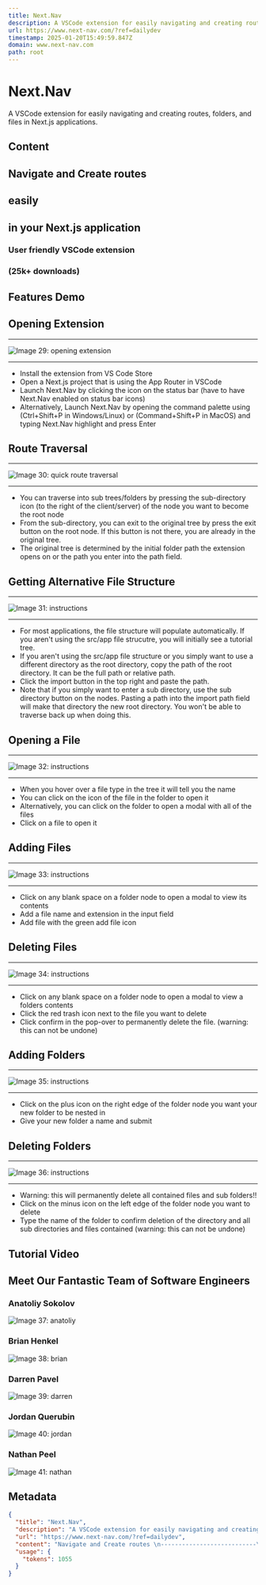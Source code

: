 ```yaml
---
title: Next.Nav
description: A VSCode extension for easily navigating and creating routes, folders, and files in Next.js applications.
url: https://www.next-nav.com/?ref=dailydev
timestamp: 2025-01-20T15:49:59.847Z
domain: www.next-nav.com
path: root
---
```


# Next.Nav


A VSCode extension for easily navigating and creating routes, folders, and files in Next.js applications.


## Content

Navigate and Create routes 
---------------------------

easily 
-------

  

in your Next.js application
---------------------------

  

### User friendly VSCode extension

### (25k+ downloads)

Features Demo
-------------

Opening Extension
-----------------

* * *

![Image 29: opening extension](https://i.imgur.com/JB0a26c.gif)

* * *

*   Install the extension from VS Code Store
*   Open a Next.js project that is using the App Router in VSCode
*   Launch Next.Nav by clicking the icon on the status bar (have to have Next.Nav enabled on status bar icons)
*   Alternatively, Launch Next.Nav by opening the command palette using (Ctrl+Shift+P in Windows/Linux) or (Command+Shift+P in MacOS) and typing Next.Nav highlight and press Enter

Route Traversal
---------------

* * *

![Image 30: quick route traversal](https://i.imgur.com/tfJXtFD.gif)

* * *

*   You can traverse into sub trees/folders by pressing the sub-directory icon (to the right of the client/server) of the node you want to become the root node
*   From the sub-directory, you can exit to the original tree by press the exit button on the root node. If this button is not there, you are already in the original tree.
*   The original tree is determined by the initial folder path the extension opens on or the path you enter into the path field.

Getting Alternative File Structure
----------------------------------

* * *

![Image 31: instructions](https://i.imgur.com/EMVb6w9.gif)

* * *

*   For most applications, the file structure will populate automatically. If you aren't using the src/app file strucutre, you will initially see a tutorial tree.
*   If you aren't using the src/app file structure or you simply want to use a different directory as the root directory, copy the path of the root directory. It can be the full path or relative path.
*   Click the import button in the top right and paste the path.
*   Note that if you simply want to enter a sub directory, use the sub directory button on the nodes. Pasting a path into the import path field will make that directory the new root directory. You won't be able to traverse back up when doing this.

Opening a File
--------------

* * *

![Image 32: instructions](https://i.imgur.com/LLZQi6V.gif)

* * *

*   When you hover over a file type in the tree it will tell you the name
*   You can click on the icon of the file in the folder to open it
*   Alternatively, you can click on the folder to open a modal with all of the files
*   Click on a file to open it

Adding Files
------------

* * *

![Image 33: instructions](https://i.imgur.com/MTga1G1.gif)

* * *

*   Click on any blank space on a folder node to open a modal to view its contents
*   Add a file name and extension in the input field
*   Add file with the green add file icon

Deleting Files
--------------

* * *

![Image 34: instructions](https://i.imgur.com/rZi5r9q.gif)

* * *

*   Click on any blank space on a folder node to open a modal to view a folders contents
*   Click the red trash icon next to the file you want to delete
*   Click confirm in the pop-over to permanently delete the file. (warning: this can not be undone)

Adding Folders
--------------

* * *

![Image 35: instructions](https://i.imgur.com/DSLN7aL.gif)

* * *

*   Click on the plus icon on the right edge of the folder node you want your new folder to be nested in
*   Give your new folder a name and submit

Deleting Folders
----------------

* * *

![Image 36: instructions](https://i.imgur.com/WZtWYx4.gif)

* * *

*   Warning: this will permanently delete all contained files and sub folders!!
*   Click on the minus icon on the left edge of the folder node you want to delete
*   Type the name of the folder to confirm deletion of the directory and all sub directories and files contained (warning: this can not be undone)

Tutorial Video
--------------

Meet Our Fantastic Team of Software Engineers
---------------------------------------------

### Anatoliy Sokolov

![Image 37: anatoliy](https://www.next-nav.com/Anatoliy.jpg)

### Brian Henkel

![Image 38: brian](https://www.next-nav.com/Brian.jpg)

### Darren Pavel

![Image 39: darren](https://www.next-nav.com/Darren.jpg)

### Jordan Querubin

![Image 40: jordan](https://www.next-nav.com/Jordan.jpg)

### Nathan Peel

![Image 41: nathan](https://www.next-nav.com/Nathan.jpg)

## Metadata

```json
{
  "title": "Next.Nav",
  "description": "A VSCode extension for easily navigating and creating routes, folders, and files in Next.js applications.",
  "url": "https://www.next-nav.com/?ref=dailydev",
  "content": "Navigate and Create routes \n---------------------------\n\neasily \n-------\n\n  \n\nin your Next.js application\n---------------------------\n\n  \n\n### User friendly VSCode extension\n\n### (25k+ downloads)\n\nFeatures Demo\n-------------\n\nOpening Extension\n-----------------\n\n* * *\n\n![Image 29: opening extension](https://i.imgur.com/JB0a26c.gif)\n\n* * *\n\n*   Install the extension from VS Code Store\n*   Open a Next.js project that is using the App Router in VSCode\n*   Launch Next.Nav by clicking the icon on the status bar (have to have Next.Nav enabled on status bar icons)\n*   Alternatively, Launch Next.Nav by opening the command palette using (Ctrl+Shift+P in Windows/Linux) or (Command+Shift+P in MacOS) and typing Next.Nav highlight and press Enter\n\nRoute Traversal\n---------------\n\n* * *\n\n![Image 30: quick route traversal](https://i.imgur.com/tfJXtFD.gif)\n\n* * *\n\n*   You can traverse into sub trees/folders by pressing the sub-directory icon (to the right of the client/server) of the node you want to become the root node\n*   From the sub-directory, you can exit to the original tree by press the exit button on the root node. If this button is not there, you are already in the original tree.\n*   The original tree is determined by the initial folder path the extension opens on or the path you enter into the path field.\n\nGetting Alternative File Structure\n----------------------------------\n\n* * *\n\n![Image 31: instructions](https://i.imgur.com/EMVb6w9.gif)\n\n* * *\n\n*   For most applications, the file structure will populate automatically. If you aren't using the src/app file strucutre, you will initially see a tutorial tree.\n*   If you aren't using the src/app file structure or you simply want to use a different directory as the root directory, copy the path of the root directory. It can be the full path or relative path.\n*   Click the import button in the top right and paste the path.\n*   Note that if you simply want to enter a sub directory, use the sub directory button on the nodes. Pasting a path into the import path field will make that directory the new root directory. You won't be able to traverse back up when doing this.\n\nOpening a File\n--------------\n\n* * *\n\n![Image 32: instructions](https://i.imgur.com/LLZQi6V.gif)\n\n* * *\n\n*   When you hover over a file type in the tree it will tell you the name\n*   You can click on the icon of the file in the folder to open it\n*   Alternatively, you can click on the folder to open a modal with all of the files\n*   Click on a file to open it\n\nAdding Files\n------------\n\n* * *\n\n![Image 33: instructions](https://i.imgur.com/MTga1G1.gif)\n\n* * *\n\n*   Click on any blank space on a folder node to open a modal to view its contents\n*   Add a file name and extension in the input field\n*   Add file with the green add file icon\n\nDeleting Files\n--------------\n\n* * *\n\n![Image 34: instructions](https://i.imgur.com/rZi5r9q.gif)\n\n* * *\n\n*   Click on any blank space on a folder node to open a modal to view a folders contents\n*   Click the red trash icon next to the file you want to delete\n*   Click confirm in the pop-over to permanently delete the file. (warning: this can not be undone)\n\nAdding Folders\n--------------\n\n* * *\n\n![Image 35: instructions](https://i.imgur.com/DSLN7aL.gif)\n\n* * *\n\n*   Click on the plus icon on the right edge of the folder node you want your new folder to be nested in\n*   Give your new folder a name and submit\n\nDeleting Folders\n----------------\n\n* * *\n\n![Image 36: instructions](https://i.imgur.com/WZtWYx4.gif)\n\n* * *\n\n*   Warning: this will permanently delete all contained files and sub folders!!\n*   Click on the minus icon on the left edge of the folder node you want to delete\n*   Type the name of the folder to confirm deletion of the directory and all sub directories and files contained (warning: this can not be undone)\n\nTutorial Video\n--------------\n\nMeet Our Fantastic Team of Software Engineers\n---------------------------------------------\n\n### Anatoliy Sokolov\n\n![Image 37: anatoliy](https://www.next-nav.com/Anatoliy.jpg)\n\n### Brian Henkel\n\n![Image 38: brian](https://www.next-nav.com/Brian.jpg)\n\n### Darren Pavel\n\n![Image 39: darren](https://www.next-nav.com/Darren.jpg)\n\n### Jordan Querubin\n\n![Image 40: jordan](https://www.next-nav.com/Jordan.jpg)\n\n### Nathan Peel\n\n![Image 41: nathan](https://www.next-nav.com/Nathan.jpg)",
  "usage": {
    "tokens": 1055
  }
}
```
